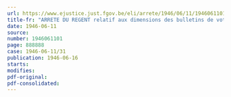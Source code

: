 ```yaml
---
url: https://www.ejustice.just.fgov.be/eli/arrete/1946/06/11/1946061101/justel
title-fr: "ARRETE DU REGENT relatif aux dimensions des bulletins de vote pour les élections législatives, provinciales et communales"
date: 1946-06-11
source:
number: 1946061101
page: 888888
case: 1946-06-11/31
publication: 1946-06-16
starts:
modifies:
pdf-original:
pdf-consolidated:
---
```


